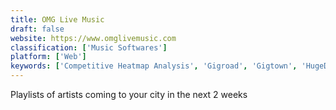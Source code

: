 ```yaml
---
title: OMG Live Music
draft: false 
website: https://www.omglivemusic.com
classification: ['Music Softwares']
platform: ['Web']
keywords: ['Competitive Heatmap Analysis', 'Gigroad', 'Gigtown', 'HugeDomains', "Next Week's Playlist", 'Trackburnr', 'Uber Movement', 'Viberate', 'music.whassup.dog']
---
```

Playlists of artists coming to your city in the next 2 weeks